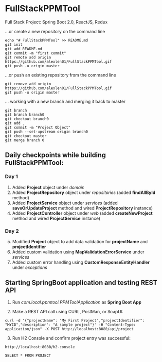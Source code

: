# FullStackPPMTool
Full Stack Project: Spring Boot 2.0, ReactJS, Redux

...or create a new repository on the command line

```
echo "# FullStackPPMTool" >> README.md
git init
git add README.md
git commit -m "first commit"
git remote add origin https://github.com/alexlen01/FullStackPPMTool.gif
git push -u origin master
```
...or push an existing repository from the command line

```
git remove add origin https://github.com/alexlen01/FullStackPPMTool.gif
git push -u origin master
```

... working with a new branch and merging it back to master

```
git branch
git branch branch0
git checkout branch0
git add .
git commit -m "Project Object"
git push --set-upstream origin branch0
git checkout master
git merge branch 0
```

## Daily checkpoints while building FullStackPPMTool:

### Day 1

1. Added **Project** object under _domain_
2. Added **ProjectRepository** object under _repositories_ (added **findAllById** method)
3. Added **ProjectService** object under _services_ (added **saveOrUpdateProject** method and wired **ProjectRepository** instance)
4. Added **ProjectController** object under _web_ (added **createNewProject** method and wired **ProjectService** instance)

### Day 2

5. Modified **Project** object to add data validation for **projectName** and **projectIdentifier**
6. Added custom validation using **MapValidationErrorService** under _services_
7. Added custom error handling using **CustomResponseEntityHandler** under _exceptions_

## Starting SpringBoot application and testing REST API

1. Run _com.local.ppmtool.PPMToolApplication_ as **Spring Boot App**

2. Make a REST API call using CURL, PostMan, or SoapUI:

```
curl -d '{"projectName": "My First Project","projectIdentifier": "MYID","description": "A sample project"}' -H "Content-Type: application/json" -X POST http://localhost:8080/api/project
```

3. Run H2 Console and confirm project entry was successful:

```
http://localhost:8080/h2-console

SELECT * FROM PROJECT
```
